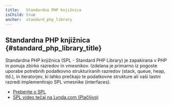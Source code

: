 ```yaml
---
title:   Standardna PHP knjižnica
isChild: true
anchor:  standard_php_library
---
```


## Standardna PHP knjižnica {#standard_php_library_title}

Standardna PHP knjižnica (SPL - Standard PHP Library) je zapakirana v PHP in ponuja zbirko razredov in vmesnikov. Izdelana je primarno iz pogoste uporabe potrebnih podatkovno strukturiranih razredov (stack, queue, heap, itd.), in iteratorjev, ki lahko prečkajo te podatkovne strukture ali vaši lastni razredi implementirajo SPL vmesnike (interfaces).

* [Preberite o SPL][spl]
* [SPL video tečaj na Lynda.com (Plačljivo)][spllynda]


[spl]: http://php.net/book.spl
[spllynda]: http://www.lynda.com/PHP-tutorials/Up-Running-Standard-PHP-Library/175038-2.html